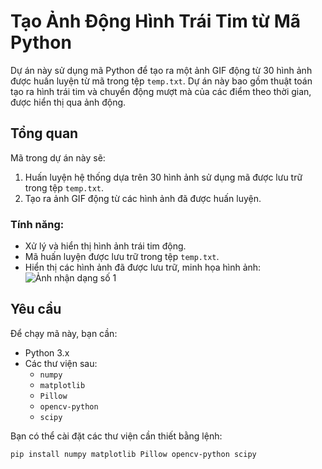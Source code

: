 # Tạo Ảnh Động Hình Trái Tim từ Mã Python

Dự án này sử dụng mã Python để tạo ra một ảnh GIF động từ 30 hình ảnh được huấn luyện từ mã trong tệp `temp.txt`. Dự án này bao gồm thuật toán tạo ra hình trái tim và chuyển động mượt mà của các điểm theo thời gian, được hiển thị qua ảnh động.

## Tổng quan

Mã trong dự án này sẽ:
1. Huấn luyện hệ thống dựa trên 30 hình ảnh sử dụng mã được lưu trữ trong tệp `temp.txt`.
2. Tạo ra ảnh GIF động từ các hình ảnh đã được huấn luyện.

### Tính năng:
- Xử lý và hiển thị hình ảnh trái tim động.
- Mã huấn luyện được lưu trữ trong tệp `temp.txt`.
- Hiển thị các hình ảnh đã được lưu trữ, minh họa hình ảnh:
![Ảnh nhận dạng số 1]([https://github.com/nhut-share-code/Nhan_dang_chu_so_viet_tay_CNN/blob/main/img/so1.jpg](https://github.com/nhut-share-code/ve_hoa_tao_anh_dong/blob/master/output/0.jpg))
## Yêu cầu

Để chạy mã này, bạn cần:
- Python 3.x
- Các thư viện sau:
  - `numpy`
  - `matplotlib`
  - `Pillow`
  - `opencv-python`
  - `scipy`

Bạn có thể cài đặt các thư viện cần thiết bằng lệnh:

```bash
pip install numpy matplotlib Pillow opencv-python scipy
